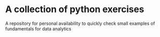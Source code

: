# A collection of python exercises 


A repository for personal availability to quickly check small examples of fundamentals for data analytics